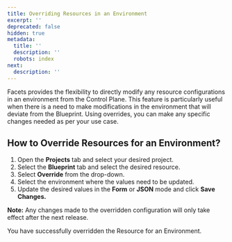 ```yaml
---
title: Overriding Resources in an Environment
excerpt: ''
deprecated: false
hidden: true
metadata:
  title: ''
  description: ''
  robots: index
next:
  description: ''
---
```

Facets provides the flexibility to directly modify any resource configurations in an environment from the Control Plane. This feature is particularly useful when there is a need to make modifications in the environment that will deviate from the Blueprint. Using overrides, you can make any specific changes needed as per your use case.

## How to Override Resources for an Environment?

1. Open the **Projects** tab and select your desired project. 
2. Select the **Blueprint** tab and select the desired resource.
3. Select **Override** from the drop-down.
4. Select the environment where the values need to be updated.
5. Update the desired values in the **Form** or **JSON** mode and click **Save Changes.**

**Note:** Any changes made to the overridden configuration will only take effect after the next release.

You have successfully overridden the Resource for an Environment.
